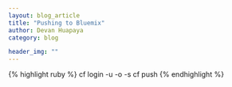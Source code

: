 ```yaml
---
layout: blog_article
title: "Pushing to Bluemix"
author: Devan Huapaya
category: blog

header_img: ""
---
```


{% highlight ruby %}
cf login -u <email> -o <org> -s <space>
cf push <appname>
{% endhighlight %}
